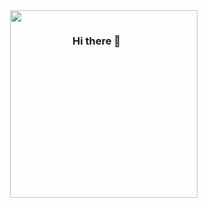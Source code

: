 ### Hi there 👋
<img src="https://scontent.fdac68-1.fna.fbcdn.net/v/t1.6435-9/s960x960/91525675_2340724386225528_555260733600825344_n.jpg?_nc_cat=106&ccb=1-5&_nc_sid=e3f864&_nc_eui2=AeHHq-WOvWULxu2t398vTXNbsRartXdi_CqxFqu1d2L8Kn3kGaTV360W9sl1bhsIK4tpM4hutTv6TyIi21yBaipu&_nc_ohc=C4LXdWPK0s8AX-BQep1&_nc_ht=scontent.fdac68-1.fna&oh=00_AT9-0A7n4WGD3KopxvfwClCpS81nmGsAvRbs87WXjBzOVg&oe=61F9E3EB" style="height:300px; margin: -75px 0 0 -100px;">

<!--
**ArifKhan27/ArifKhan27** is a ✨ _special_ ✨ repository because its `README.md` (this file) appears on your GitHub profile.

Here are some ideas to get you started:

- 🔭 I’m currently working on ...
- 🌱 I’m currently learning ...
- 👯 I’m looking to collaborate on ...
- 🤔 I’m looking for help with ...
- 💬 Ask me about ...
- 📫 How to reach me: ...
- 😄 Pronouns: ...
- ⚡ Fun fact: ...
-->
